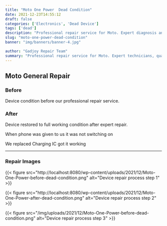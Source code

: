 ```yaml
---
title: "Moto One Power  Dead Condition"
date: 2021-12-23T14:55:12
draft: false
categories: ['Electronics', 'Dead Device']
tags: ['dead']
description: "Professional repair service for Moto. Expert diagnosis and quality repairs in Bangalore."
slug: "moto-one-power-dead-condition"
banner: "img/banners/banner-4.jpg"

author: "Gadjoy Repair Team"
summary: "Professional repair service for Moto. Expert technicians, quality parts, warranty included."
---
```


## Moto General Repair

### Before

Device condition before our professional repair service.

### After

Device restored to full working condition after expert repair.

When phone was given to us it was not switching on

We replaced Charging IC got it working

---

### Repair Images

{{< figure src="http://localhost:8080/wp-content/uploads/2021/12/Moto-One-Power-before-dead-condition.png" alt="Device repair process step 1" >}}

{{< figure src="http://localhost:8080/wp-content/uploads/2021/12/Moto-One-Power-after-dead-condition.png" alt="Device repair process step 2" >}}

{{< figure src="/img/uploads/2021/12/Moto-One-Power-before-dead-condition.png" alt="Device repair process step 3" >}}


